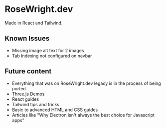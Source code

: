 # RoseWright.dev
Made in React and Tailwind.

## Known Issues
- Missing image alt text for 2 images
- Tab Indexing not configured on navbar

## Future content
- Everything that was on RoseWright.dev legacy is in the process of being ported.
- Three.js Demos
- React guides
- Tailwind tips and tricks
- Basic to advanced HTML and CSS guides
- Articles like "Why Electron isn't always the best choice for Javascript apps" 
